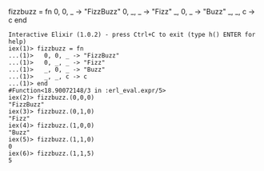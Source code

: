 fizzbuzz = fn
  0, 0, _ -> "FizzBuzz"
  0, _, _ -> "Fizz"
  _, 0, _ -> "Buzz"
  _, _, c -> c
end

```
Interactive Elixir (1.0.2) - press Ctrl+C to exit (type h() ENTER for help)
iex(1)> fizzbuzz = fn
...(1)>   0, 0, _ -> "FizzBuzz"
...(1)>   0, _, _ -> "Fizz"
...(1)>   _, 0, _ -> "Buzz"
...(1)>   _, _, c -> c
...(1)> end
#Function<18.90072148/3 in :erl_eval.expr/5>
iex(2)> fizzbuzz.(0,0,0)
"FizzBuzz"
iex(3)> fizzbuzz.(0,1,0)
"Fizz"
iex(4)> fizzbuzz.(1,0,0)
"Buzz"
iex(5)> fizzbuzz.(1,1,0)
0
iex(6)> fizzbuzz.(1,1,5)
5
```

